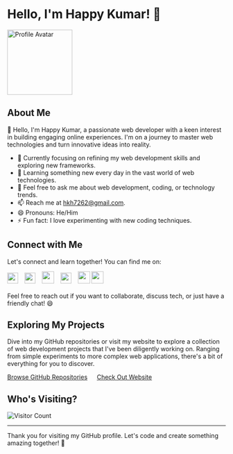 # Hello, I'm Happy Kumar! 🌟

<img src="https://avatars.githubusercontent.com/u/85684143?v=4" alt="Profile Avatar" width="150">

## About Me

👋 Hello, I'm Happy Kumar, a passionate web developer with a keen interest in building engaging online experiences. I'm on a journey to master web technologies and turn innovative ideas into reality.

- 🔭 Currently focusing on refining my web development skills and exploring new frameworks.
- 🌱 Learning something new every day in the vast world of web technologies.
- 💬 Feel free to ask me about web development, coding, or technology trends.
- 📫 Reach me at [hkh7262@gmail.com](mailto:hkh7262@gmail.com).
- 😄 Pronouns: He/Him
- ⚡ Fun fact: I love experimenting with new coding techniques.

## Connect with Me

Let's connect and learn together! You can find me on:

<div>
  <a href="https://facebook.com/ImHappyKumar/"><img src="https://raw.githubusercontent.com/dheereshagrwal/colored-icons/master/svg/facebook.svg" width="25px"></a> &ensp;
  <a href="https://instagram.com/happykumarofficial/"><img src="https://raw.githubusercontent.com/dheereshagrwal/colored-icons/master/svg/instagram.svg" width="25px"></a> &ensp;
  <a href="https://twitter.com/ImHappyKumar/"><img src="https://raw.githubusercontent.com/dheereshagrwal/colored-icons/master/svg/twitter.svg" width="28px"></a> &ensp;
  <a href="https://t.me/ImHappyKumar"><img src="https://raw.githubusercontent.com/dheereshagrwal/colored-icons/master/svg/telegram.svg" width="25px"></a> &ensp;
  <a href="https://www.linkedin.com/in/ImHappyKumar/"><img src="https://raw.githubusercontent.com/dheereshagrwal/colored-icons/master/svg/linkedin.svg" width="28px"></a>
  <a href="https://www.linkedin.com/in/ImHappyKumar/"><img src="https://raw.githubusercontent.com/FortAwesome/Font-Awesome/6.x/svgs/solid/globe.svg" style="color: blue;" width="28px"></a>
</div>
<br>
Feel free to reach out if you want to collaborate, discuss tech, or just have a friendly chat! 😄

## Exploring My Projects

Dive into my GitHub repositories or visit my website to explore a collection of web development projects that I've been diligently working on. Ranging from simple experiments to more complex web applications, there's a bit of everything for you to discover.

[Browse GitHub Repositories](https://github.com/ImHappyKumar?tab=repositories) &emsp;
[Check Out Website](https://happykumar.in/)

## Who's Visiting?

![Visitor Count](https://visitor-badge.laobi.icu/badge?page_id=ImHappyKumar.ImHappyKumar)
  
---

Thank you for visiting my GitHub profile. Let's code and create something amazing together! 🚀

